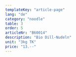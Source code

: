 ```yaml
---
templateKey: "article-page"
lang: "de"
category: "noodle"
table: 3
order: 5
articleNr: "B60014"
description: "Bio Dill-Nudeln"
unit: "3kg TK"
price: "13.--"
---
```

